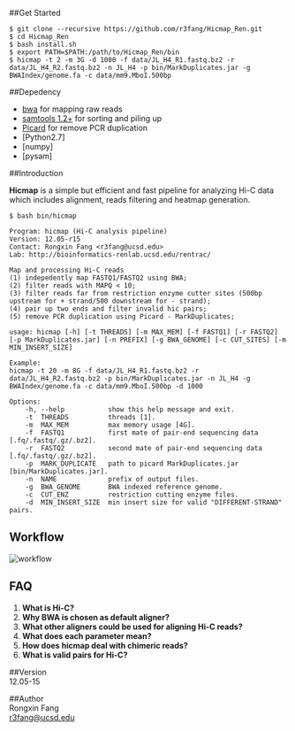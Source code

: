 ##Get Started     
```
$ git clone --recursive https://github.com/r3fang/Hicmap_Ren.git
$ cd Hicmap_Ren
$ bash install.sh
$ export PATH=$PATH:/path/to/Hicmap_Ren/bin
$ hicmap -t 2 -m 3G -d 1000 -f data/JL_H4_R1.fastq.bz2 -r data/JL_H4_R2.fastq.bz2 -n JL_H4 -p bin/MarkDuplicates.jar -g BWAIndex/genome.fa -c data/mm9.MboI.500bp 
```

##Depedency
- [bwa](https://github.com/lh3/bwa) for mapping raw reads
- [samtools 1.2+](http://www.htslib.org/doc/samtools.html) for sorting and piling up
- [Picard](http://broadinstitute.github.io/picard/) for remove PCR duplication
- [Python2.7]
- [numpy]
- [pysam]

##Introduction

**Hicmap** is a simple but efficient and fast pipeline for analyzing Hi-C data which includes alignment, reads filtering and heatmap generation.

```
$ bash bin/hicmap

Program: hicmap (Hi-C analysis pipeline)
Version: 12.05-r15
Contact: Rongxin Fang <r3fang@ucsd.edu>
Lab: http://bioinformatics-renlab.ucsd.edu/rentrac/

Map and processing Hi-C reads
(1) indepedently map FASTQ1/FASTQ2 using BWA;
(2) filter reads with MAPQ < 10;
(3) filter reads far from restriction enzyme cutter sites (500bp upstream for + strand/500 downstream for - strand);
(4) pair up two ends and filter invalid hic pairs;
(5) remove PCR duplication using Picard - MarkDuplicates;

usage: hicmap [-h] [-t THREADS] [-m MAX_MEM] [-f FASTQ1] [-r FASTQ2] [-p MarkDuplicates.jar] [-n PREFIX] [-g BWA_GENOME] [-c CUT_SITES] [-m MIN_INSERT_SIZE]

Example:
hicmap -t 20 -m 8G -f data/JL_H4_R1.fastq.bz2 -r data/JL_H4_R2.fastq.bz2 -p bin/MarkDuplicates.jar -n JL_H4 -g BWAIndex/genome.fa -c data/mm9.MboI.500bp -d 1000

Options:    
	-h, --help			 show this help message and exit.
	-t  THREADS			 threads [1].
	-m  MAX_MEM			 max memory usage [4G].
	-f  FASTQ1			 first mate of pair-end sequencing data [.fq/.fastq/.gz/.bz2].
	-r  FASTQ2			 second mate of pair-end sequencing data [.fq/.fastq/.gz/.bz2].
	-p  MARK_DUPLICATE   path to picard MarkDuplicates.jar [bin/MarkDuplicates.jar].
	-n  NAME			 prefix of output files.
	-g  BWA_GENOME		 BWA indexed reference genome.
	-c  CUT_ENZ			 restriction cutting enzyme files. 
	-d  MIN_INSERT_SIZE	 min insert size for valid "DIFFERENT-STRAND" pairs.
```

## Workflow

![workflow](https://github.com/r3fang/Hicmap_Ren/blob/master/img/workflow.jpg)

## FAQ

 1. **What is Hi-C?**     
 2. **Why BWA is chosen as default aligner?**
 3. **What other aligners could be used for aligning Hi-C reads?**
 4. **What does each parameter mean?**
 5. **How does hicmap deal with chimeric reads?**
 6. **What is valid pairs for Hi-C?** 

##Version     
12.05-15

##Author     
Rongxin Fang    
r3fang@ucsd.edu
